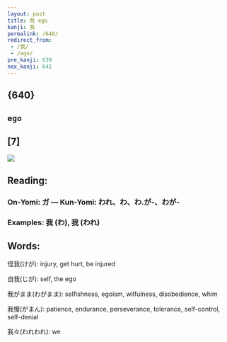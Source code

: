 ```yaml
---
layout: post
title: 我 ego
kanji: 我
permalink: /640/
redirect_from:
 - /我/
 - /ego/
pre_kanji: 639
nex_kanji: 641
---
```


## {640}

## `ego`

## [7]

<div class="stroke"><img src="E68891.png" /></div>

## Reading:

### On-Yomi: ガ &mdash; Kun-Yomi: われ、わ、わ.が-、わが-

### Examples: 我 (わ), 我 (われ)

## Words:

怪我(けが): injury, get hurt, be injured

自我(じが): self, the ego

我がまま(わがまま): selfishness, egoism, wilfulness, disobedience, whim

我慢(がまん): patience, endurance, perseverance, tolerance, self-control, self-denial

我々(われわれ): we
